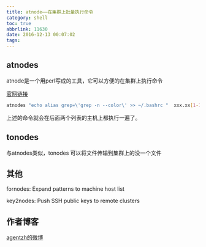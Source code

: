 ```yaml
---
title: atnode——在集群上批量执行命令
category: shell
toc: true
abbrlink: 11630
date: 2016-12-13 00:07:02
tags:
---
```



## atnodes

atnode是一个用perl写成的工具，它可以方便的在集群上执行命令

[官网链接](http://search.cpan.org/~agent/SSH-Batch-0.029/bin/atnodes)


```bash
atnodes "echo alias grep=\'grep -n --color\' >> ~/.bashrc "  xxx.xx[1-10].com  yyy.yy[1-10].com
```

上述的命令就会在后面两个列表的主机上都执行一遍了。


## tonodes

与atnodes类似，tonodes 可以将文件传输到集群上的没一个文件

## 其他

fornodes: Expand patterns to machine host list

key2nodes: Push SSH public keys to remote clusters 

## 作者博客

[agentzh的微博](http://weibo.com/u/1834459124?topnav=1&wvr=6&topsug=1&is_all=1)